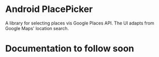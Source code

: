 # Android PlacePicker
A library for selecting places vis Google Places API. The UI adapts from Google Maps' location search.

# Documentation to follow soon